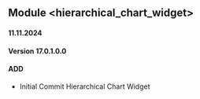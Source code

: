 ## Module <hierarchical_chart_widget>

#### 11.11.2024
#### Version 17.0.1.0.0
#### ADD
- Initial Commit  Hierarchical Chart Widget

